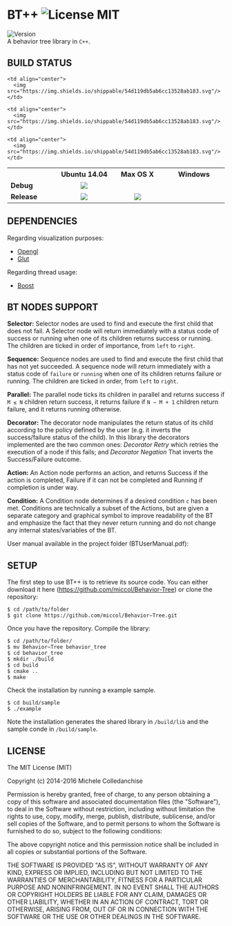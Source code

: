 BT++ ![License MIT](https://img.shields.io/dub/l/vibe-d.svg)
====
![Version](https://img.shields.io/badge/version-v1.1-orange.svg) <br/> 
A behavior tree library in `C++`.

BUILD STATUS
------------

<table align="center">
  <tr>
    <th width="9%" />
    <th width="13%">Ubuntu 14.04</th>
    <th width="13%">Max OS X</th>
    <th width="13%">Windows</th>
  </tr>
  <tr>
    <td><b>Debug</b></td>
    <td align="center">
      <img src="https://img.shields.io/shippable/54d119db5ab6cc13528ab183.svg"/>
    </td>
    
    <td align="center">
      <img src="https://img.shields.io/shippable/54d119db5ab6cc13528ab183.svg"/>
    </td>
      
    <td align="center">
      <img src="https://img.shields.io/shippable/54d119db5ab6cc13528ab183.svg"/>
    </td>
  </tr>
  <tr>
    <td><b>Release</b></td>
    <td align="center">
      <img src="https://img.shields.io/shippable/54d119db5ab6cc13528ab183.svg"/>
    </td>
    <td align="center">
      <img src="https://img.shields.io/shippable/54d119db5ab6cc13528ab183.svg"/>
    </td>
    
    <td align="center">
      <img src="https://img.shields.io/shippable/54d119db5ab6cc13528ab183.svg"/>
    </td>
</tr>
</table>

DEPENDENCIES
------------

Regarding visualization purposes:
* [Opengl](https://www.opengl.org/)
* [Glut](https://www.opengl.org/resources/libraries/glut/)

Regarding thread usage:
* [Boost](http://www.boost.org/)

BT NODES SUPPORT
----------------
**Selector:** Selector nodes are used to find and execute the first child that does not fail. A Selector node will return immediately with a status code of success or running when one of its children returns success or running. The children are ticked in order of importance, from `left` to `right`.

**Sequence:** Sequence nodes are used to find and execute the first child that has not yet succeeded. A sequence node will return immediately with a status code of `failure` or `running` when one of its children returns failure or running. The children are ticked in order, from `left` to `right`.

**Parallel:** The parallel node ticks its children in parallel and returns success if `M ≤ N` children return success, it returns failure if `N − M + 1` children return failure, and it returns running otherwise.

**Decorator:** The decorator node manipulates the return status of its child according to the policy defined by the user (e.g. it inverts the success/failure status of the child). In this library the decorators implemented are the two common ones: *Decorator Retry* which retries the execution of a node if this fails; and *Decorator Negation* That inverts the Success/Failure outcome.

**Action:** An Action node performs an action, and returns Success if the action is completed, Failure if it can not be completed and Running if completion is under way.

**Condition:** A Condition node determines if a desired condition `c` has been met. Conditions are technically a subset of the Actions, but are given a separate category and graphical symbol to improve readability of the BT and emphasize the fact that they never return running and do not change any internal states/variables of the BT.


User manual available in the project folder (BTUserManual.pdf):



SETUP
-----------

The first step to use BT++ is to retrieve its source code. You can either download it 
here (https://github.com/miccol/Behavior-Tree) or clone the repository:

`$ cd /path/to/folder` <br/>
`$ git clone https://github.com/miccol/Behavior−Tree.git`

Once you have the repository. Compile the library:

`$ cd /path/to/folder/` <br/>
`$ mv Behavior−Tree behavior_tree` <br/>
`$ cd behavior_tree` <br/>
`$ mkdir ./build` <br/>
`$ cd build` <br/>
`$ cmake ..` <br/>
`$ make` <br/>

Check the installation by running a example sample.

`$ cd build/sample` <br/>
`$ ./example` <br/>

Note the installation generates the shared library in `/build/lib` and the sample conde in `/build/sample`.

LICENSE
-------
The MIT License (MIT)

Copyright (c) 2014-2016 Michele Colledanchise

Permission is hereby granted, free of charge, to any person obtaining a copy
of this software and associated documentation files (the "Software"), to deal
in the Software without restriction, including without limitation the rights
to use, copy, modify, merge, publish, distribute, sublicense, and/or sell
copies of the Software, and to permit persons to whom the Software is
furnished to do so, subject to the following conditions:

The above copyright notice and this permission notice shall be included in all
copies or substantial portions of the Software.

THE SOFTWARE IS PROVIDED "AS IS", WITHOUT WARRANTY OF ANY KIND, EXPRESS OR
IMPLIED, INCLUDING BUT NOT LIMITED TO THE WARRANTIES OF MERCHANTABILITY,
FITNESS FOR A PARTICULAR PURPOSE AND NONINFRINGEMENT. IN NO EVENT SHALL THE
AUTHORS OR COPYRIGHT HOLDERS BE LIABLE FOR ANY CLAIM, DAMAGES OR OTHER
LIABILITY, WHETHER IN AN ACTION OF CONTRACT, TORT OR OTHERWISE, ARISING FROM,
OUT OF OR IN CONNECTION WITH THE SOFTWARE OR THE USE OR OTHER DEALINGS IN THE
SOFTWARE.
